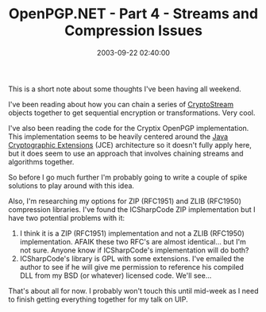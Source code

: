 ﻿---
layout: post
title: "OpenPGP.NET - Part 4 - Streams and Compression Issues"
comments: false
date: 2003-09-22 02:40:00
updated: 2004-05-02 09:30:00
categories:
 - Technology
subtext-id: 0b7dc558-5af4-4e84-a4bf-6bfdc5a83d12
alias: /blog/OpenPGPNET---Part-4---Streams-and-Compression-Issues.aspx
---


This is a short note about some thoughts I've been having all weekend.

I've been reading about how you can chain a series of [CryptoStream](http://msdn.microsoft.com/library/default.asp?url=/library/en-us/cpref/html/frlrfsystemsecuritycryptographycryptostreamclasstopic.asp) objects together to get sequential encryption or transformations. Very cool.

I've also been reading the code for the Cryptix OpenPGP implementation. This implementation seems to be heavily centered around the [Java Cryptographic Extensions](http://java.sun.com/products/jce/) (JCE) architecture so it doesn't fully apply here, but it does seem to use an approach that involves chaining streams and algorithms together.

So before I go much further I'm probably going to write a couple of spike solutions to play around with this idea.

Also, I'm researching my options for ZIP (RFC1951) and ZLIB (RFC1950) compression libraries. I've found the ICSharpCode ZIP implementation but I have two potential problems with it:

  1. I think it is a ZIP (RFC1951) implementation and not a ZLIB (RFC1950) implementation. AFAIK these two RFC's are almost identical... but I'm not sure. Anyone know if ICSharpCode's implementation will do both?
  2. ICSharpCode's library is GPL with some extensions. I've emailed the author to see if he will give me permission to reference his compiled DLL from my BSD (or whatever) licensed code. We'll see...

That's about all for now. I probably won't touch this until mid-week as I need to finish getting everything together for my talk on UIP.
